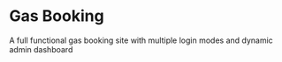 # Gas Booking
 A full functional gas booking site with multiple login modes and dynamic admin dashboard
